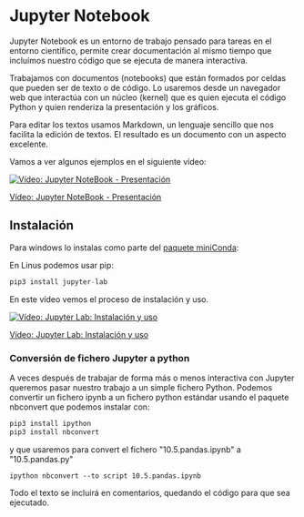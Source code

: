 # Jupyter Notebook

Jupyter Notebook es un entorno de trabajo pensado para tareas en el entorno científico, permite crear documentación al mismo tiempo que incluímos nuestro código que se ejecuta de manera interactiva.

Trabajamos con documentos (notebooks) que están formados por celdas que pueden ser de texto o de código. Lo usaremos desde un navegador web que interactúa con un núcleo (kernel) que es quien ejecuta el código Python y quien renderiza la presentación y los gráficos.

Para editar los textos usamos Markdown,  un lenguaje sencillo que nos facilita la edición de textos. El resultado es un documento con un aspecto excelente.

Vamos a ver algunos ejemplos en el siguiente vídeo:

[![Vídeo: Jupyter NoteBook - Presentación](https://img.youtube.com/vi/i9YTHQoVMbI/0.jpg)](https://drive.google.com/file/d/1aPMWWwv4NVQ9woU_TG9xMqlCgt9LuEES/view?usp=sharing)


[Vídeo: Jupyter NoteBook - Presentación](https://drive.google.com/file/d/1aPMWWwv4NVQ9woU_TG9xMqlCgt9LuEES/view?usp=sharing)


## Instalación

Para windows lo instalas como parte del [paquete miniConda](https://docs.conda.io/en/latest/miniconda.html):

En Linus podemos usar pip:

```python
pip3 install jupyter-lab
```

En este vídeo vemos el proceso de instalación y uso.

[![Vídeo: Jupyter Lab: Instalación y uso](https://img.youtube.com/vi/sATI5vQvBSQ/0.jpg)](https://drive.google.com/file/d/1bjQ4LxMK-KCER1RteqaN0KV6ED4YeGnU/view?usp=sharing)


[Vídeo: Jupyter Lab: Instalación y uso](https://drive.google.com/file/d/1bjQ4LxMK-KCER1RteqaN0KV6ED4YeGnU/view?usp=sharing)

### Conversión de fichero Jupyter a python

A veces después de trabajar de forma más o menos interactiva con Jupyter queremos pasar nuestro trabajo a un simple fichero Python. Podemos convertir un fichero ipynb a un fichero python estándar usando el paquete nbconvert que podemos instalar con:

```python
pip3 install ipython 
pip3 install nbconvert
```

y que usaremos para convert el fichero "10.5.pandas.ipynb" a "10.5.pandas.py"

```shell
ipython nbconvert --to script 10.5.pandas.ipynb
```

Todo el texto se incluirá en comentarios, quedando el código para que sea ejecutado.
